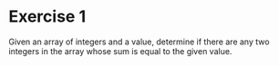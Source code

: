 # Exercise 1
Given an array of integers and a value, determine if there are any two integers in the array whose sum is equal to the given value.